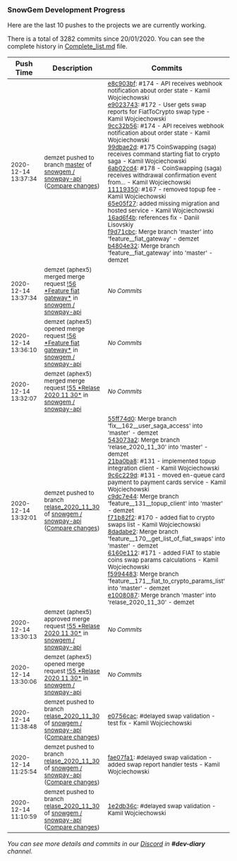 
### SnowGem Development Progress

Here are the last 10 pushes to the projects we are currently working.

There is a total of 3282 commits since 20/01/2020. You can see the complete history in
 [Complete_list.md](Complete_list.md) file.

| Push Time | Description | Commits |
| --- | --- | --- |
| <sub>2020-12-14 13:37:34</sub> | <sub>demzet pushed to branch [master](https://gitlab.com/snowgem/snowpay-api/commits/master) of [snowgem / snowpay\-api](https://gitlab.com/snowgem/snowpay-api) ([Compare changes](https://gitlab.com/snowgem/snowpay-api/compare/2c2183c4cf1c43e7602f740b30aaa4bf6cde1a5b...b4804e328be76f78c471f4f9a1802af858c41fce))</sub> | <sub>[e8c903bf](https://gitlab.com/snowgem/snowpay-api/-/commit/e8c903bfe2df368aa9c363d7c52a468b332d40d9): #174 - API receives webhook notification about order state - Kamil Wojciechowski<br>[e9023743](https://gitlab.com/snowgem/snowpay-api/-/commit/e90237433e5d4193d11889c78ed44bf6b997a734): #172 - User gets swap reports for FiatToCrypto swap type - Kamil Wojciechowski<br>[9cc32b56](https://gitlab.com/snowgem/snowpay-api/-/commit/9cc32b5658fff75387a86829cfc3c5f6396e9018): #174 - API receives webhook notification about order state - Kamil Wojciechowski<br>[99dbae2d](https://gitlab.com/snowgem/snowpay-api/-/commit/99dbae2d8896de6aebe1dd2bf6c6a11aa2f56520): #175  CoinSwapping (saga) receives command starting fiat to crypto saga - Kamil Wojciechowski<br>[6ab02cd4](https://gitlab.com/snowgem/snowpay-api/-/commit/6ab02cd4a96e31886aaedd4d8eea68338d42d761): #178 - CoinSwapping (saga) receives withdrawal confirmation event from... - Kamil Wojciechowski<br>[11119350](https://gitlab.com/snowgem/snowpay-api/-/commit/111193509a1b8ceb149505be7687df7d1fc0bc26): #167 - removed topup fee - Kamil Wojciechowski<br>[65e05f27](https://gitlab.com/snowgem/snowpay-api/-/commit/65e05f27ddaea1148cdb59293a995518fca3ee47): added missing migration and hosted service - Kamil Wojciechowski<br>[16ad6f4b](https://gitlab.com/snowgem/snowpay-api/-/commit/16ad6f4b7db60e7ac0633a3210a7d7ca7bd8af3b): references fix - Daniil Lisovskiy<br>[f9d71cbc](https://gitlab.com/snowgem/snowpay-api/-/commit/f9d71cbcad66feaa97852080fbdfab7dd8b924a7): Merge branch 'master' into 'feature__fiat_gateway' - demzet<br>[b4804e32](https://gitlab.com/snowgem/snowpay-api/-/commit/b4804e328be76f78c471f4f9a1802af858c41fce): Merge branch 'feature__fiat_gateway' into 'master' - demzet</sub> |
| <sub>2020-12-14 13:37:34</sub> | <sub>demzet (aphex5) merged merge request [\!56 \*Feature  fiat gateway\*](https://gitlab.com/snowgem/snowpay-api/-/merge_requests/56) in [snowgem / snowpay\-api](https://gitlab.com/snowgem/snowpay-api)</sub> | <sub>_No Commits_</sub> |
| <sub>2020-12-14 13:36:10</sub> | <sub>demzet (aphex5) opened merge request [\!56 \*Feature  fiat gateway\*](https://gitlab.com/snowgem/snowpay-api/-/merge_requests/56) in [snowgem / snowpay\-api](https://gitlab.com/snowgem/snowpay-api)</sub> | <sub>_No Commits_</sub> |
| <sub>2020-12-14 13:32:07</sub> | <sub>demzet (aphex5) merged merge request [\!55 \*Relase 2020 11 30\*](https://gitlab.com/snowgem/snowpay-api/-/merge_requests/55) in [snowgem / snowpay\-api](https://gitlab.com/snowgem/snowpay-api)</sub> | <sub>_No Commits_</sub> |
| <sub>2020-12-14 13:32:01</sub> | <sub>demzet pushed to branch [relase\_2020\_11\_30](https://gitlab.com/snowgem/snowpay-api/commits/relase_2020_11_30) of [snowgem / snowpay\-api](https://gitlab.com/snowgem/snowpay-api) ([Compare changes](https://gitlab.com/snowgem/snowpay-api/compare/e0756cac58c327ba5cac2f1fbcafbed0d0c9264f...e1008087365e476f25495748fa669bb78541c688))</sub> | <sub>[55ff74d0](https://gitlab.com/snowgem/snowpay-api/-/commit/55ff74d0c1acf564e517529e0421da69750ac777): Merge branch 'fix__162__user_saga_access' into 'master' - demzet<br>[543073a2](https://gitlab.com/snowgem/snowpay-api/-/commit/543073a2846519b9fbb833bee8dd6e12624cfcb4): Merge branch 'relase_2020_11_30' into 'master' - demzet<br>[21ba0ba8](https://gitlab.com/snowgem/snowpay-api/-/commit/21ba0ba8907db8670b95488b451668a504d7df9e): #131 - implemented topup integration client - Kamil Wojciechowski<br>[9c6c229d](https://gitlab.com/snowgem/snowpay-api/-/commit/9c6c229d5c3b049bdd39f73a2f4ededf00c2edf1): #131 - moved en-queue card payment to payment cards service - Kamil Wojciechowski<br>[c9dc7e44](https://gitlab.com/snowgem/snowpay-api/-/commit/c9dc7e44e5215e33bd5205296ab1f0d1bbc5100f): Merge branch 'feature__131__topup_client' into 'master' - demzet<br>[f71b82f2](https://gitlab.com/snowgem/snowpay-api/-/commit/f71b82f2abf5c079333d50a5a12aca60e4a146d5): #170 - added fiat to crypto swaps list - Kamil Wojciechowski<br>[8dadabe2](https://gitlab.com/snowgem/snowpay-api/-/commit/8dadabe246c4158d39a64d21f0d51dbc536d2cbf): Merge branch 'feature__170__get_list_of_fiat_swaps' into 'master' - demzet<br>[6160e112](https://gitlab.com/snowgem/snowpay-api/-/commit/6160e11239f1b8a4941538c6cb86e963c93b99ba): #171 - added FIAT to stable coins swap params calculations - Kamil Wojciechowski<br>[f5994483](https://gitlab.com/snowgem/snowpay-api/-/commit/f59944834ef29160123671e2cf1c21a21d895339): Merge branch 'feature__171__fiat_to_crypto_params_list' into 'master' - demzet<br>[e1008087](https://gitlab.com/snowgem/snowpay-api/-/commit/e1008087365e476f25495748fa669bb78541c688): Merge branch 'master' into 'relase_2020_11_30' - demzet</sub> |
| <sub>2020-12-14 13:30:13</sub> | <sub>demzet (aphex5) approved merge request [\!55 \*Relase 2020 11 30\*](https://gitlab.com/snowgem/snowpay-api/-/merge_requests/55) in [snowgem / snowpay\-api](https://gitlab.com/snowgem/snowpay-api)</sub> | <sub>_No Commits_</sub> |
| <sub>2020-12-14 13:30:06</sub> | <sub>demzet (aphex5) opened merge request [\!55 \*Relase 2020 11 30\*](https://gitlab.com/snowgem/snowpay-api/-/merge_requests/55) in [snowgem / snowpay\-api](https://gitlab.com/snowgem/snowpay-api)</sub> | <sub>_No Commits_</sub> |
| <sub>2020-12-14 11:38:48</sub> | <sub>demzet pushed to branch [relase\_2020\_11\_30](https://gitlab.com/snowgem/snowpay-api/commits/relase_2020_11_30) of [snowgem / snowpay\-api](https://gitlab.com/snowgem/snowpay-api) ([Compare changes](https://gitlab.com/snowgem/snowpay-api/compare/fae07fa126eb86c27d0818f3007ccbbb097f89f6...e0756cac58c327ba5cac2f1fbcafbed0d0c9264f))</sub> | <sub>[e0756cac](https://gitlab.com/snowgem/snowpay-api/-/commit/e0756cac58c327ba5cac2f1fbcafbed0d0c9264f): #delayed swap validation - test fix - Kamil Wojciechowski</sub> |
| <sub>2020-12-14 11:25:54</sub> | <sub>demzet pushed to branch [relase\_2020\_11\_30](https://gitlab.com/snowgem/snowpay-api/commits/relase_2020_11_30) of [snowgem / snowpay\-api](https://gitlab.com/snowgem/snowpay-api) ([Compare changes](https://gitlab.com/snowgem/snowpay-api/compare/1e2db36cbc2a735d3c6bb9d46548d435f5350c97...fae07fa126eb86c27d0818f3007ccbbb097f89f6))</sub> | <sub>[fae07fa1](https://gitlab.com/snowgem/snowpay-api/-/commit/fae07fa126eb86c27d0818f3007ccbbb097f89f6): #delayed swap validation - added swap report handler tests - Kamil Wojciechowski</sub> |
| <sub>2020-12-14 11:10:59</sub> | <sub>demzet pushed to branch [relase\_2020\_11\_30](https://gitlab.com/snowgem/snowpay-api/commits/relase_2020_11_30) of [snowgem / snowpay\-api](https://gitlab.com/snowgem/snowpay-api) ([Compare changes](https://gitlab.com/snowgem/snowpay-api/compare/76af2e43b1e5b941fed39993f12e57b675e467ca...1e2db36cbc2a735d3c6bb9d46548d435f5350c97))</sub> | <sub>[1e2db36c](https://gitlab.com/snowgem/snowpay-api/-/commit/1e2db36cbc2a735d3c6bb9d46548d435f5350c97): #delayed swap validation - Kamil Wojciechowski</sub> |

_You can see more details and commits in our [Discord](https://discord.gg/zumGnbg) in **#dev-diary** channel._

